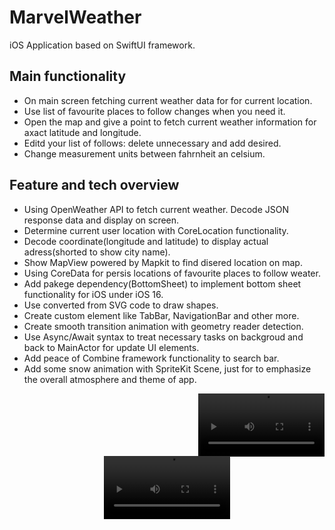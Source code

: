 # MarvelWeather

iOS Application based on SwiftUI framework. 

## Main functionality

* On main screen fetching current weather data for for current location.
* Use list of favourite places to follow changes when you need it.
* Open the map and give a point to fetch current weather information for axact latitude and longitude.
* Editd your list of follows: delete unnecessary and add desired.
* Change measurement units between fahrnheit an celsium.

## Feature and tech overview

* Using OpenWeather API to fetch current weather. Decode JSON response data and display on screen.
* Determine current user location with CoreLocation functionality.
* Decode coordinate(longitude and latitude) to display actual adress(shorted to show city name).
* Show MapView powered by Mapkit to find disered location on map.
* Using CoreData for persis locations of favourite places to follow weater.
* Add pakege dependency(BottomSheet) to implement bottom sheet functionality for iOS under iOS 16.
* Use converted from SVG code to draw shapes.
* Create custom element like TabBar, NavigationBar and other more.
* Create smooth transition animation with geometry reader detection.
* Use Async/Await syntax to treat necessary tasks on backgroud and back to MainActor for update UI elements.
* Add peace of Combine framework functionality to search bar.
* Add some snow animation with SpriteKit Scene, just for to emphasize the overall atmosphere and theme of app.
 
<div align="right" width="100%">
    <video width="40%" src="https://user-images.githubusercontent.com/105702456/232889977-ed724199-d6f4-4318-8544-357a1a30e6fd.mp4">
    <video width="40%" src="https://user-images.githubusercontent.com/105702456/232890032-b97e778e-48f9-43bf-90d2-f455c4a6f9ab.mp4">
</div>

<div align="center" width="100%">
    <video width="40%" src="https://user-images.githubusercontent.com/105702456/232890092-755628da-6a31-46ac-b90a-64bf613eef6d.mp4">
    <video width="40%" src="https://user-images.githubusercontent.com/105702456/232890131-55b3000a-31e8-4b58-b8da-16b6e6e2df81.mp4">
</div>
